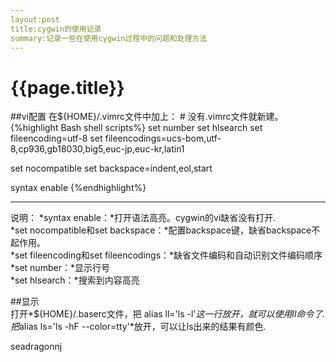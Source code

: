 ```yaml
---
layout:post
title:cygwin的使用记录
summary:记录一些在使用cygwin过程中的问题和处理方法
---
```

{{page.title}}
=============
##vi配置
在${HOME}/.vimrc文件中加上： # 没有.vimrc文件就新建。
{%highlight Bash shell scripts%}
set number
set hlsearch
set fileencoding=utf-8
set fileencodings=ucs-bom,utf-8,cp936,gb18030,big5,euc-jp,euc-kr,latin1
 
set nocompatible
set backspace=indent,eol,start
 
syntax enable
{%endhighlight%}

******************
说明：
*syntax enable：*打开语法高亮。cygwin的vi缺省没有打开.  
*set nocompatible和set backspace：*配置backspace键，缺省backspace不起作用。  
*set fileencoding和set fileencodings：*缺省文件编码和自动识别文件编码顺序  
*set number：*显示行号  
*set hlsearch：*搜索到内容高亮  

##显示  
打开*${HOME}/.baserc文件，把 alias ll='ls -l'*这一行放开，就可以使用ll命令了.
把*alias ls='ls -hF --color=tty'*放开，可以让ls出来的结果有颜色.  

seadragonnj